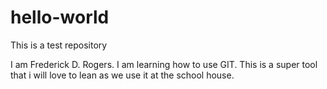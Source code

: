 # hello-world
This is a test repository

I am Frederick D. Rogers. I am learning how to use GIT. This is a super tool that i will love to lean as we use it at the school house.
